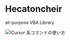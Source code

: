 # Hecatoncheir
all-purpose VBA Library

![ICursor 系コマンドの使い方](./wiki/ICursor-%E7%B3%BB%E3%82%B3%E3%83%9E%E3%83%B3%E3%83%89%E3%81%AE%E4%BD%BF%E3%81%84%E6%96%B9)
